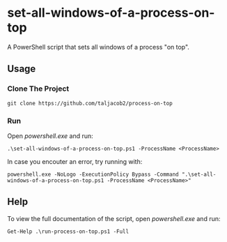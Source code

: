 # set-all-windows-of-a-process-on-top

A PowerShell script that sets all windows of a process "on top".

## Usage

### Clone The Project

```
git clone https://github.com/taljacob2/process-on-top
```

### Run

Open *powershell.exe* and run:
```
.\set-all-windows-of-a-process-on-top.ps1 -ProcessName <ProcessName>
```

In case you encouter an error, try running with:
```
powershell.exe -NoLogo -ExecutionPolicy Bypass -Command ".\set-all-windows-of-a-process-on-top.ps1 -ProcessName <ProcessName>"
```

## Help

To view the full documentation of the script, open *powershell.exe* and run:
```
Get-Help .\run-process-on-top.ps1 -Full
```